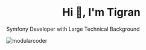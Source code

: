 <h1 style="text-align: center">Hi 👋, I'm Tigran</h1>
<p>Symfony Developer with Large Technical Background</p>


<p align="left"> <img src="https://komarev.com/ghpvc/?username=azatyan&label=Profile%20views&color=0e75b6&style=flat" alt="modularcoder" /> </p>
